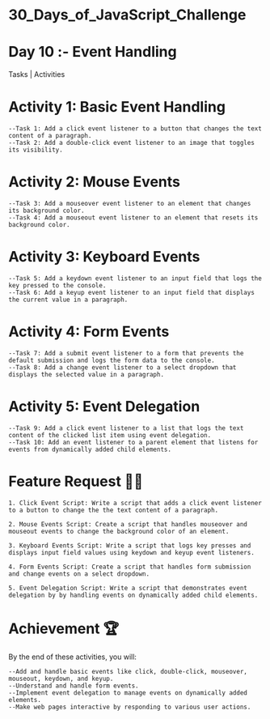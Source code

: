 # 30_Days_of_JavaScript_Challenge

# Day 10 :- Event Handling

Tasks | Activities

# Activity 1: Basic Event Handling

    --Task 1: Add a click event listener to a button that changes the text content of a paragraph.
    --Task 2: Add a double-click event listener to an image that toggles its visibility.

# Activity 2: Mouse Events
 
    --Task 3: Add a mouseover event listener to an element that changes its background color.
    --Task 4: Add a mouseout event listener to an element that resets its background color.

# Activity 3: Keyboard Events

    --Task 5: Add a keydown event listener to an input field that logs the key pressed to the console.
    --Task 6: Add a keyup event listener to an input field that displays the current value in a paragraph.

# Activity 4: Form Events

    --Task 7: Add a submit event listener to a form that prevents the default submission and logs the form data to the console.
    --Task 8: Add a change event listener to a select dropdown that displays the selected value in a paragraph.

# Activity 5: Event Delegation

    --Task 9: Add a click event listener to a list that logs the text content of the clicked list item using event delegation.
    --Task 10: Add an event listener to a parent element that listens for events from dynamically added child elements.

# Feature Request 🙇‍♂️
    1. Click Event Script: Write a script that adds a click event listener to a button to change the the text content of a paragraph.

    2. Mouse Events Script: Create a script that handles mouseover and mouseout events to change the background color of an element.

    3. Keyboard Events Script: Write a script that logs key presses and displays input field values using keydown and keyup event listeners.

    4. Form Events Script: Create a script that handles form submission and change events on a select dropdown.

    5. Event Delegation Script: Write a script that demonstrates event delegation by by handling events on dynamically added child elements.

# Achievement 🏆
By the end of these activities, you will:

    --Add and handle basic events like click, double-click, mouseover, mouseout, keydown, and keyup.
    --Understand and handle form events.
    --Implement event delegation to manage events on dynamically added elements.
    --Make web pages interactive by responding to various user actions.